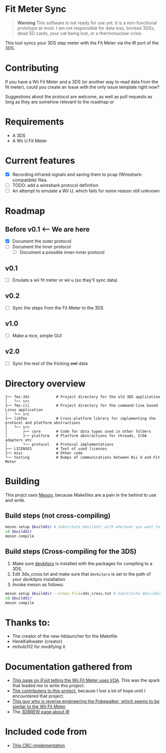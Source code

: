 # Fit Meter Sync 

> **Warning**
> This software is not ready for use yet. It is a non-functional prototype at most.
> I am not responsible for data loss, bricked 3DSs, dead SD cards, your cat being lost,
> or a thermonuclear crisis.

This tool syncs your 3DS step meter with the Fit Meter via the IR port of the 3DS.

# Contributing
If you have a Wii Fit Meter and a 3DS (or another way to read data from the fit meter), could you create an Issue with the only issue template right now?

Suggestions about the protocol are welcome, as well as pull requests as long as they are somehow relevant to the roadmap or 

# Requirements
* A 3DS
* A Wii U Fit Meter

# Current features
* [x] Recording infrared signals and saving them to pcap (Wireshark-compatible) files.
* [ ] TODO: add a wireshark protocol definition
* [ ] An attempt to emulate a Wii U, which fails for some reason still unknown

# Roadmap

## Before v0.1 <-- We are here
* [x] Document the outer protocol
* [ ] Document the inner protocol
	* [ ] Document a possible inner-inner protocol

## v0.1
* [ ] Emulate a wii fit meter or wii u (so they'll sync data)

## v0.2
* [ ] Sync the steps from the Fit Meter to the 3DS

## v1.0
* [ ] Make a nice, simple GUI

## v2.0
* [ ] Sync the rest of the fricking ~~owl~~ data

# Directory overview
```
├── fms-3ds            # Project directory for the old 3DS application
│   └── src
├── fms-cli            # Project directory for the command-line based Linux application
│   └── src
├── libfms             # Cross-platform library for implementing the protocol and platform abstractions
│   └── src
│       ├── core       # Code for data types used in other folders
│       ├── platform   # Platform abstractions for threads, IrDA adapters etc
│       └── protocol   # Protocol implementations
├── LICENSES           # Text of used licenses
├── misc               # Other code
└── testing            # Dumps of communications between Wii U and Fit Meter
```

# Building
This projct uses [Meson](https://mesonbuild.com/), because Makefiles are a pain in the behind to use and write.

## Build steps (not cross-compiling)

```sh
meson setup $builddir # Substitute $builddir with wherever you want to output your build files to
cd $builddir
meson compile
```

## Build steps (Cross-compiling for the 3DS)
1. Make sure [devkitpro](https://devkitpro.org/) is installed with the packages for compiling to a 3DS.
2. Edit 3ds_cross.txt and make sure that `devkitpro` is set to the path of your devkitpro installation
3. Invoke meson as follows:
  ```sh
  meson setup $builddir --cross-file=3ds_cross.txt # Substitute $builddir with wherever you want to output your build files to
  cd $builddir
  meson compile
  ```

# Thanks to:
* The creator of the new-hblauncher for the Makefile
* HenkKalkwater (creator)
* mrbob312 for modifying it

# Documentation gathered from
* [This page on iFixit telling the Wii Fit Meter uses IrDA](https://www.ifixit.com/Answers/View/205720/Fit+Meter+IR+emitter+freq#answer205742). This was the spark that leaded me to write this project.
* [The contributers to this project](https://github.com/RedInquisitive/3DS-Remote), because I lost a lot of hope until I encountered that project.
* [This guy who is reverse engineering the Pokewalker, which seems to be similar to the Wii Fit Meter](https://gbatemp.net/threads/pokewalker-hacking.419462/)
* The [3DBREW page about IR](https://www.3dbrew.org/wiki/IR_Services)

# Included code from
* [This CRC-implementation](http://www.rajivchakravorty.com/source-code/uncertainty/multimedia-sim/html/crc8_8c-source.html)
